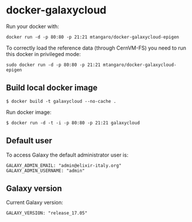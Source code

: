 docker-galaxycloud
==================
Run your docker with:
```
docker run -d -p 80:80 -p 21:21 mtangaro/docker-galaxycloud-epigen
```

To correctly load the reference data (through CernVM-FS) you need to run this docker in privileged mode:
```
sudo docker run -d -p 80:80 -p 21:21 mtangaro/docker-galaxycloud-epigen
```

Build local docker image
------------------------

```
$ docker build -t galaxycloud --no-cache .
```

Run docker image:

```
$ docker run -d -t -i -p 80:80 -p 21:21 galaxycloud
```

Default user
------------
To access Galaxy the default administrator user is:
```
GALAXY_ADMIN_EMAIL: "admin@elixir-italy.org"
GALAXY_ADMIN_USERNAME: "admin"
```

Galaxy version
--------------
Current Galaxy version:
```
GALAXY_VERSION: "release_17.05"
```
